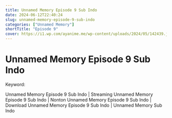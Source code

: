 ```yaml
---
title: Unnamed Memory Episode 9 Sub Indo
date: 2024-06-12T22:40:24
slug: unnamed-memory-episode-9-sub-indo
categories: ["Unnamed Memory"]
shortTitle: "Episode 9"
cover: https://i1.wp.com/ayanime.me/wp-content/uploads/2024/05/142439.jpg
---
```


# Unnamed Memory Episode 9 Sub Indo

<iframe-loader iframe-src1="https://play.ayanime.me/include/fluidplayer/fluidplayer.php?VideoSrc1=https%3A%2F%2Fdrive.google.com%2Ffile%2Fd%2F1SkVhr2zPUbAg5cnIpOtVy1xEjFZ31WHG%2Fpreview&VideoType1=video%2Fmp4&VideoQuality1=480p&VideoSrc2=https%3A%2F%2Fdrive.google.com%2Ffile%2Fd%2F1DrzCpF4bMWku-6nfmde7Gkpk_l3zM8fb%2Fpreview&VideoType2=video%2Fmp4&VideoQuality2=720p&VideoSrc3=https%3A%2F%2Fdrive.google.com%2Ffile%2Fd%2F1nvm2idaQ64jTypd3Ksy0TwUbWu95OK7T%2Fpreview&VideoType3=video%2Fmp4&VideoQuality3=1080p&VideoSrc4=&VideoType4=&VideoQuality4=&VideoPoster=&VideoTrack1=&kind1=&srclang1=&label1=&default1=&VideoTrack2=&kind2=&srclang2=&label2=&default2=&player=fluid+player&server=Drive+API&api=&width=100%25&height=900px" iframe-src2="https://drive.google.com/file/d/1nvm2idaQ64jTypd3Ksy0TwUbWu95OK7T/preview"></iframe-loader>

Keyword:
<p>Unnamed Memory Episode 9 Sub Indo | Streaming Unnamed Memory Episode 9 Sub Indo | Nonton Unnamed Memory Episode 9 Sub Indo | Download Unnamed Memory Episode 9 Sub Indo | Unnamed Memory Sub Indo</p>

